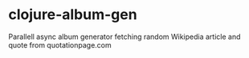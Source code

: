 clojure-album-gen
=================

Parallell async album generator fetching random Wikipedia article and quote from quotationpage.com